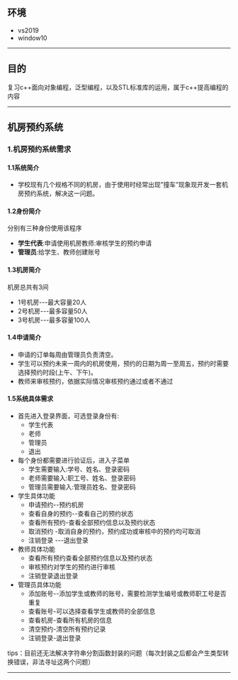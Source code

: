 ## 环境
* vs2019
* window10
---
## 目的

复习c++面向对象编程，泛型编程，以及STL标准库的运用，属于c++提高编程的内容

---
## 机房预约系统

### 1.机房预约系统需求

#### 1.1系统简介

* 学校现有几个规格不同的机房，由于使用时经常出现”撞车”现象现开发一套机房预约系统，解决这一问题。

#### 1.2身份简介

分别有三种身份使用该程序
* **学生代表**:申请使用机房教师:审核学生的预约申请
* **管理员**:给学生、教师创建账号

#### 1.3机房简介
机房总共有3间
* 1号机房---最大容量20人
* 2号机房---最多容量50人
* 3号机房---最多容量100人

#### 1.4申请简介
* 申请的订单每周由管理员负责清空。
* 学生可以预约未来一周内的机房使用，预约的日期为周一至周五，预约时需要选择预约时段(上午、下午)。
* 教师来审核预约，依据实际情况审核预约通过或者不通过
#### 1.5系统具体需求
* 首先进入登录界面，可选登录身份有:
  * 学生代表
  * 老师
  * 管理员
  * 退出
* 每个身份都需要进行验证后，进入子菜单
  * 学生需要输入:学号、姓名、登录密码
  * 老师需要输入:职工号、姓名、登录密码
  * 管理员需要输入:管理员姓名、登录密码
* 学生具体功能
  * 申请预约--预约机房
  * 查看自身的预约--查看自己的预约状态
  * 查看所有预约-查看全部预约信息以及预约状态
  * 取消预约 -取消自身的预约，预约成功或审核中的预约均可取消
  * 注销登录 ---退出登录
* 教师具体功能
  * 查看所有预约查看全部预约信息以及预约状态
  * 审核预约对学生的预约进行审核
  * 注销登录退出登录
* 管理员具体功能
  * 添加账号--添加学生或教师的账号，需要检测学生编号或教师职工号是否重复
  * 查看账号-可以选择查看学生或教师的全部信息
  * 查看机房-查看所有机房的信息
  * 清空预约-清空所有预约记录
  * 注销登录-退出登录

tips：目前还无法解决字符串分割函数封装的问题（每次封装之后都会产生类型转换错误，非法寻址这两个问题）

---
